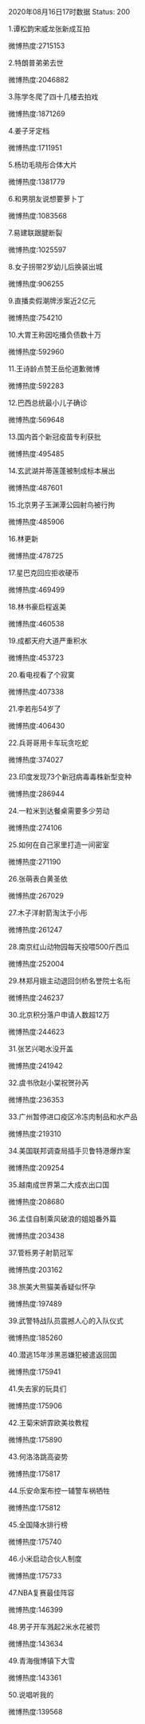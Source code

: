 2020年08月16日17时数据
Status: 200

1.谭松韵宋威龙张新成互拍

微博热度:2715153

2.特朗普弟弟去世

微博热度:2046882

3.陈学冬爬了四十几楼去拍戏

微博热度:1871269

4.姜子牙定档

微博热度:1711951

5.杨玏毛晓彤合体大片

微博热度:1381779

6.和男朋友说想要萝卜丁

微博热度:1083568

7.易建联跟腱断裂

微博热度:1025597

8.女子拐带2岁幼儿后换装出城

微博热度:906255

9.直播卖假潮牌涉案近2亿元

微博热度:754210

10.大胃王称因吃播负债数十万

微博热度:592960

11.王诗龄点赞王岳伦道歉微博

微博热度:592283

12.巴西总统最小儿子确诊

微博热度:569648

13.国内首个新冠疫苗专利获批

微博热度:495485

14.玄武湖并蒂莲蓬被制成标本展出

微博热度:487601

15.北京男子玉渊潭公园射鸟被行拘

微博热度:485906

16.林更新

微博热度:478725

17.星巴克回应拒收硬币

微博热度:469499

18.林书豪启程返美

微博热度:460538

19.成都天府大道严重积水

微博热度:453723

20.看电视看了个寂寞

微博热度:407338

21.李若彤54岁了

微博热度:406430

22.兵哥哥用卡车玩贪吃蛇

微博热度:374027

23.印度发现73个新冠病毒毒株新型变种

微博热度:286944

24.一粒米到达餐桌需要多少劳动

微博热度:274106

25.如何在自己家里打造一间密室

微博热度:271190

26.张萌表白黄圣依

微博热度:267029

27.木子洋射箭淘汰于小彤

微博热度:261247

28.南京红山动物园每天投喂500斤西瓜

微博热度:252004

29.林郑月娥主动退回剑桥名誉院士名衔

微博热度:246237

30.北京积分落户申请人数超12万

微博热度:244623

31.张艺兴喝水没开盖

微博热度:241942

32.虞书欣赵小棠祝贺孙芮

微博热度:236353

33.广州暂停进口疫区冷冻肉制品和水产品

微博热度:219310

34.美国联邦调查局插手贝鲁特港爆炸案

微博热度:209254

35.越南成世界第二大成衣出口国

微博热度:208680

36.孟佳自制乘风破浪的姐姐番外篇

微博热度:203438

37.管栎男子射箭冠军

微博热度:203162

38.旅美大熊猫美香疑似怀孕

微博热度:197489

39.武警特战队员震撼人心的入队仪式

微博热度:185260

40.潜逃15年涉黑恶嫌犯被遣返回国

微博热度:175941

41.失去家的玩具们

微博热度:175906

42.王菊宋妍霏欧美妆教程

微博热度:175890

43.何洛洛跳高姿势

微博热度:175817

44.乐安命案布控一辅警车祸牺牲

微博热度:175812

45.全国降水排行榜

微博热度:175740

46.小米启动合伙人制度

微博热度:175733

47.NBA复赛最佳阵容

微博热度:146399

48.男子开车溅起2米水花被罚

微博热度:143634

49.青海俄博镇下大雪

微博热度:143361

50.说唱听我的

微博热度:139568

